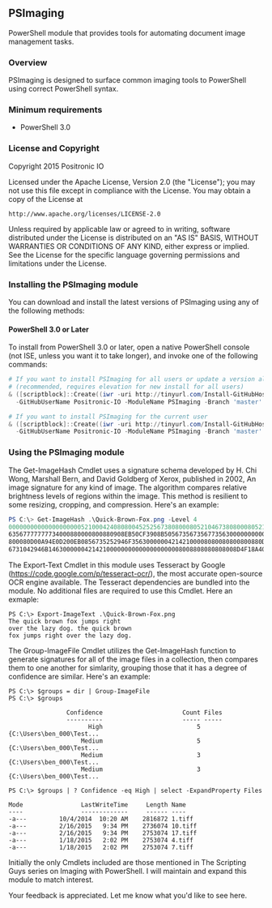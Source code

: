 ## PSImaging
PowerShell module that provides tools for automating document image management tasks.

### Overview

PSImaging is designed to surface common imaging tools to PowerShell using correct PowerShell syntax.

### Minimum requirements

- PowerShell 3.0

### License and Copyright

Copyright 2015 Positronic IO

Licensed under the Apache License, Version 2.0 (the "License");
you may not use this file except in compliance with the License.
You may obtain a copy of the License at

    http://www.apache.org/licenses/LICENSE-2.0

Unless required by applicable law or agreed to in writing, software
distributed under the License is distributed on an "AS IS" BASIS,
WITHOUT WARRANTIES OR CONDITIONS OF ANY KIND, either express or implied.
See the License for the specific language governing permissions and
limitations under the License.

### Installing the PSImaging module

You can download and install the latest versions of PSImaging using any of the following methods:

#### PowerShell 3.0 or Later

To install from PowerShell 3.0 or later, open a native PowerShell console (not ISE,
unless you want it to take longer), and invoke one of the following commands:

```powershell
# If you want to install PSImaging for all users or update a version already installed
# (recommended, requires elevation for new install for all users)
& ([scriptblock]::Create((iwr -uri http://tinyurl.com/Install-GitHubHostedModule).Content)) `
  -GitHubUserName Positronic-IO -ModuleName PSImaging -Branch 'master'

# If you want to install PSImaging for the current user
& ([scriptblock]::Create((iwr -uri http://tinyurl.com/Install-GitHubHostedModule).Content)) `
  -GitHubUserName Positronic-IO -ModuleName PSImaging -Branch 'master' -Scope CurrentUser
```

### Using the PSImaging module

The Get-ImageHash Cmdlet uses a signature schema developed by H. Chi Wong, Marshall Bern, and David Goldberg of Xerox, published in 2002, An image signature for any kind of image. The algorithm compares relative brightness levels of regions within the image. This method is resilient to some resizing, cropping, and compression. Here's an example:

```powershell
PS C:\> Get-ImageHash .\Quick-Brown-Fox.png -Level 4
000000000000000000005210004240808004525256738080008052104673808000805210425280800000525
63567777777734000880000800880908EB50CF3908B50567356735677356300000000000000008080800080
800080D00A94E0D200EB0856735252946F356300000042142100008080080800800880D20CB561F300F7085
6731042946B1463000000421421000000000000000000008008808080808008D4F18A40DA4A1CA1
```

The Export-Text Cmdlet in this module uses Tesseract by Google (https://code.google.com/p/tesseract-ocr/), the most accurate open-source OCR engine available. The Tesseract dependencies are bundled into the module. No additional files are required to use this Cmdlet. Here an exmaple:

```
PS C:\> Export-ImageText .\Quick-Brown-Fox.png
The quick brown fox jumps right
over the lazy dog. the quick brown
fox jumps right over the lazy dog.
```

The Group-ImageFile Cmdlet utilizes the Get-ImageHash function to generate signatures for all of the image files in a collection, then compares them to one another for simlarity, grouping those that it has a degree of confidence are similar. Here's an example:

```
PS C:\> $groups = dir | Group-ImageFile
PS C:\> $groups

                Confidence                      Count Files
                ----------                      ----- -----
                      High                          5 {C:\Users\ben_000\Test...
                    Medium                          5 {C:\Users\ben_000\Test...
                    Medium                          3 {C:\Users\ben_000\Test...
                    Medium                          3 {C:\Users\ben_000\Test...
                    
PS C:\> $groups | ? Confidence -eq High | select -ExpandProperty Files

Mode                LastWriteTime     Length Name
----                -------------     ------ ----
-a---         10/4/2014  10:20 AM    2816872 1.tiff
-a---         2/16/2015   9:34 PM    2736074 10.tiff
-a---         2/16/2015   9:34 PM    2753074 17.tiff
-a---         1/18/2015   2:02 PM    2753074 4.tiff
-a---         1/18/2015   2:02 PM    2753074 7.tiff

```

Initially the only Cmdlets included are those mentioned in The Scripting Guys series on Imaging with PowerShell. I will maintain and expand this module to match interest.

Your feedback is appreciated. Let me know what you'd like to see here.
